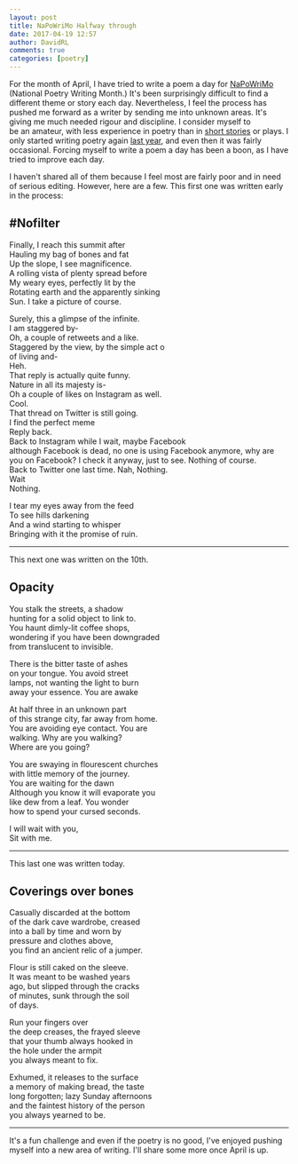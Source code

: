 ```yaml
---  
layout: post  
title: NaPoWriMo Halfway through  
date: 2017-04-19 12:57  
author: DavidRL  
comments: true  
categories: [poetry]  
---  
```

For the month of April, I have tried to write a poem a day for <a href="http://www.napowrimo.net/">NaPoWriMo</a> (National Poetry Writing Month.) It's been surprisingly difficult to find a different theme or story each day. Nevertheless, I feel the process has pushed me forward as a writer by sending me into unknown areas. It's giving me much needed rigour and discipline. I consider myself to be an amateur, with less experience in poetry than in <a href="/amberstars/">short stories</a> or plays. I only started writing poetry again <a href="/rediscovering-poetry/">last year</a>, and even then it was fairly occasional. Forcing myself to write a poem a day has been a boon, as I have tried to improve each day.  

I haven't shared all of them because I feel most are fairly poor and in need of serious editing. However, here are a few. This first one was written early in the process:  

<!--more-->  

<h2>#Nofilter</h2>  

Finally, I reach this summit after  
Hauling my bag of bones and fat  
Up the slope, I see magnificence.  
A rolling vista of plenty spread before  
My weary eyes, perfectly lit by the  
Rotating earth and the apparently sinking  
Sun. I take a picture of course.  

Surely, this a glimpse of the infinite.  
I am staggered by-  
Oh, a couple of retweets and a like.  
Staggered by the view, by the simple act o  
of living and-  
Heh.  
That reply is actually quite funny.  
Nature in all its majesty is-  
Oh a couple of likes on Instagram as well.  
Cool.  
That thread on Twitter is still going.  
I find the perfect meme  
Reply back.  
Back to Instagram while I wait, maybe Facebook  
although Facebook is dead, no one is using Facebook anymore, why are you on Facebook? I check it anyway, just to see. Nothing of course.  
Back to Twitter one last time. Nah, Nothing.  
Wait  
Nothing.  

I tear my eyes away from the feed  
To see hills darkening  
And a wind starting to whisper  
Bringing with it the promise of ruin.  

<hr />  

This next one was written on the 10th.  

<h2>Opacity</h2>  

You stalk the streets, a shadow  
hunting for a solid object to link to.  
You haunt dimly-lit coffee shops,  
wondering if you have been downgraded  
from translucent to invisible.  

There is the bitter taste of ashes  
on your tongue. You avoid street  
lamps, not wanting the light to burn  
away your essence. You are awake  

At half three in an unknown part  
of this strange city, far away from home.  
You are avoiding eye contact. You are  
walking. Why are you walking?  
Where are you going?  

You are swaying in flourescent churches  
with little memory of the journey.  
You are waiting for the dawn  
Although you know it will evaporate you  
like dew from a leaf. You wonder  
how to spend your cursed seconds.  

I will wait with you,  
Sit with me.  

<hr />  

This last one was written today.  

<h2>Coverings over bones</h2>  

Casually discarded at the bottom  
of the dark cave wardrobe, creased  
into a ball by time and worn by  
pressure and clothes above,  
you find an ancient relic of a jumper.  

Flour is still caked on the sleeve.  
It was meant to be washed years  
ago, but slipped through the cracks  
of minutes, sunk through the soil  
of days.  

Run your fingers over  
the deep creases, the frayed sleeve  
that your thumb always hooked in  
the hole under the armpit  
you always meant to fix.  

Exhumed, it releases to the surface  
a memory of making bread, the taste  
long forgotten; lazy Sunday afternoons  
and the faintest history of the person  
you always yearned to be.  

<hr />  

It's a fun challenge and even if the poetry is no good, I've enjoyed pushing myself into a new area of writing. I'll share some more once April is up.  
